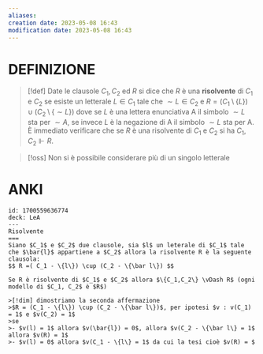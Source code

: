 ```yaml
---
aliases: 
creation date: 2023-05-08 16:43
modification date: 2023-05-08 16:43
---
```


# DEFINIZIONE

>[!def]
>Date le clausole $C_{1},C_{2}$ ed $R$ si dice che $R$ è una **risolvente** di $C_{1}$ e $C_{2}$ se esiste un letterale $L \in C_{1}$ tale che $\sim L \in C_{2}$ e $R = (C_{1} \setminus \{ L \}) \cup (C_{2}\setminus \{ \sim L \})$ dove se $L$ è una lettera enunciativa A il simbolo $\sim L$ sta per $\sim A$, se invece $L$ è la negazione di A il simbolo $\sim L$ sta per A.
>È immediato verificare che se $R$ è una risolvente di $C_{1}$ e $C_{2}$ si ha $C_{1},C_{2} \Vdash R$.

>[!oss]
>Non si è possibile considerare più di un singolo letterale 

# ANKI

```anki
id: 1700559636774
deck: LeA
---
Risolvente
===
Siano $C_1$ e $C_2$ due clausole, sia $l$ un leterale di $C_1$ tale che $\bar{l}$ appartiene a $C_2$ allora la risolvente R è la seguente clausola:
$$ R =( C_1 - \{l\}) \cup (C_2 - \{\bar l\}) $$

Se R è risolvente di $C_1$ e $C_2$ allora $\{C_1,C_2\} \vDash R$ (ogni modello di $C_1, C_2$ è $R$)

>[!dim] dimostriamo la seconda affermazione
>$R = (C_1 - \{l\}) \cup (C_2 - \{\bar l\})$, per ipotesi $v : v(C_1) = 1$ e $v(C_2) = 1$
>se 
>- $v(l) = 1$ allora $v(\bar{l}) = 0$, allora $v(C_2 - \{\bar l\} = 1$ allora $v(R) = 1$
>- $v(l) = 0$ allora $v(C_1 - \{l\} = 1$ da cui la tesi cioè $v(R) = $
```



